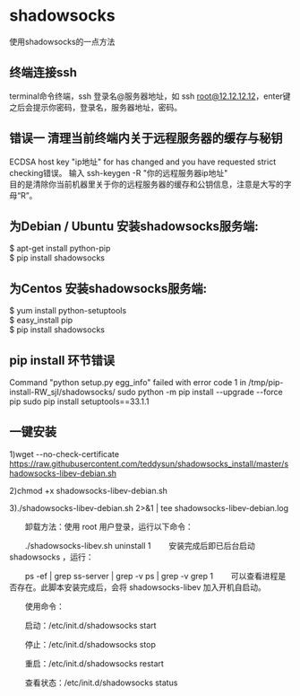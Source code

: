 # shadowsocks
使用shadowsocks的一点方法
## 终端连接ssh
terminal命令终端，ssh 登录名@服务器地址，如 ssh root@12.12.12.12，enter键之后会提示你密码，登录名，服务器地址，密码。
## 错误一 清理当前终端内关于远程服务器的缓存与秘钥
ECDSA host key "ip地址" for has changed and you have requested strict checking错误。
输入 ssh-keygen -R "你的远程服务器ip地址"    
目的是清除你当前机器里关于你的远程服务器的缓存和公钥信息，注意是大写的字母“R”。  
## 为Debian / Ubuntu 安装shadowsocks服务端:  
$ apt-get install python-pip  
$ pip install shadowsocks
## 为Centos 安装shadowsocks服务端:
$ yum install python-setuptools  
$ easy_install pip  
$ pip install shadowsocks
## pip install 环节错误  
Command "python setup.py egg_info" failed with error code 1 in /tmp/pip-install-RW_sjI/shadowsocks/
sudo python -m pip install --upgrade --force pip 
sudo pip install setuptools==33.1.1
## 一键安装
1)wget --no-check-certificate https://raw.githubusercontent.com/teddysun/shadowsocks_install/master/shadowsocks-libev-debian.sh  

2)chmod +x shadowsocks-libev-debian.sh  

3)./shadowsocks-libev-debian.sh 2>&1 | tee shadowsocks-libev-debian.log


　　卸载方法：使用 root 用户登录，运行以下命令：

　　./shadowsocks-libev.sh uninstall
1
　　安装完成后即已后台启动 shadowsocks ，运行：

　　ps -ef | grep ss-server | grep -v ps | grep -v grep
1
　　可以查看进程是否存在。此脚本安装完成后，会将 shadowsocks-libev 加入开机自启动。

　　使用命令：

　　启动：/etc/init.d/shadowsocks start

　　停止：/etc/init.d/shadowsocks stop

　　重启：/etc/init.d/shadowsocks restart

　　查看状态：/etc/init.d/shadowsocks status
